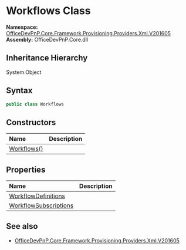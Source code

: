 # Workflows Class
  

**Namespace:** [OfficeDevPnP.Core.Framework.Provisioning.Providers.Xml.V201605](OfficeDevPnP.Core.Framework.Provisioning.Providers.Xml.V201605.md)  
**Assembly:** OfficeDevPnP.Core.dll  
## Inheritance Hierarchy
System.Object  
## Syntax
```C#
public class Workflows
```
## Constructors
|**Name**|**Description**|
|:-----|:-----|
| [Workflows()](OfficeDevPnP.Core.Framework.Provisioning.Providers.Xml.V201605.Workflows.ctor1.md) |  
## Properties
|**Name**|**Description**|
|:-----|:-----|
| [WorkflowDefinitions](OfficeDevPnP.Core.Framework.Provisioning.Providers.Xml.V201605.Workflows.WorkflowDefinitions.md) | 
| [WorkflowSubscriptions](OfficeDevPnP.Core.Framework.Provisioning.Providers.Xml.V201605.Workflows.WorkflowSubscriptions.md) | 
## See also
- [OfficeDevPnP.Core.Framework.Provisioning.Providers.Xml.V201605](OfficeDevPnP.Core.Framework.Provisioning.Providers.Xml.V201605.md)
